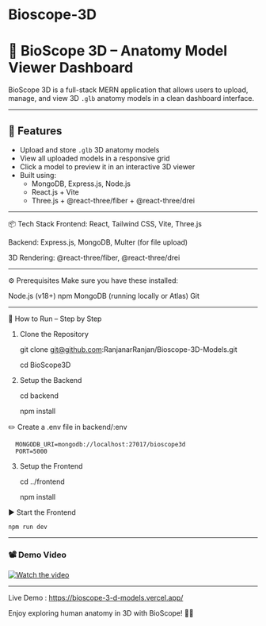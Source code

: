 # Bioscope-3D

# 🧠 BioScope 3D – Anatomy Model Viewer Dashboard

BioScope 3D is a full-stack MERN application that allows users to upload, manage, and view 3D `.glb` anatomy models in a clean dashboard interface.

---

## 🚀 Features

- Upload and store `.glb` 3D anatomy models
- View all uploaded models in a responsive grid
- Click a model to preview it in an interactive 3D viewer
- Built using:
  - MongoDB, Express.js, Node.js
  - React.js + Vite
  - Three.js + @react-three/fiber + @react-three/drei

---

📦 Tech Stack
Frontend: React, Tailwind CSS, Vite, Three.js

Backend: Express.js, MongoDB, Multer (for file upload)

3D Rendering: @react-three/fiber, @react-three/drei

---
⚙️ Prerequisites
Make sure you have these installed:

Node.js (v18+)
npm
MongoDB (running locally or Atlas)
Git

---

🚀 How to Run – Step by Step

1. Clone the Repository 
   
     git clone git@github.com:RanjanarRanjan/Bioscope-3D-Models.git
   
     cd BioScope3D

2. Setup the Backend 

     cd backend
   
     npm install

  ✏️ Create a .env file in backend/:env

      MONGODB_URI=mongodb://localhost:27017/bioscope3d
      PORT=5000
    
3. Setup the Frontend

    cd ../frontend
   
    npm install
  
  ▶️ Start the Frontend

    npm run dev
    
---

### 📽️ Demo Video  
[![Watch the video](https://img.youtube.com/vi/iJrSgH-I9l8/0.jpg)](https://www.youtube.com/watch?v=iJrSgH-I9l8)

---



Live Demo : https://bioscope-3-d-models.vercel.app/



Enjoy exploring human anatomy in 3D with BioScope! 🧠🚀

